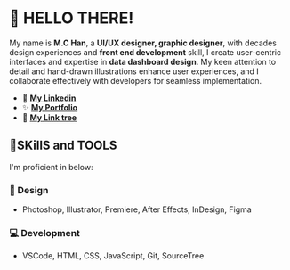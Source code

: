 # 👋 HELLO THERE!

My name is **M.C Han**, a **UI/UX designer, graphic designer**, with decades design experiences and **front end development** skill, I create user-centric interfaces and expertise in **data dashboard design**. My keen attention to detail and hand-drawn illustrations enhance user experiences, and I collaborate effectively with developers for seamless implementation.

- 💼 [**My Linkedin**](https://www.linkedin.com/in/hanmc/)
- ✨ [**My Portfolio**](https://han925.com/hanportfolio/)
- 🌲 [**My Link tree**](https://han925.com/)

## 🚀SKillS and TOOLS

I'm proficient in below:

### 🎨 Design
- Photoshop, Illustrator, Premiere, After Effects, InDesign, Figma

### 💻 Development
- VSCode, HTML, CSS, JavaScript, Git, SourceTree

